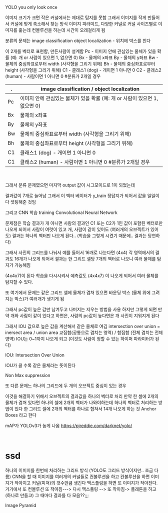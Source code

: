 YOLO 
you only look once

이미지 크기가 크면 작은 커널에서는 제대로 탐지를 못함
그래서 
이미지를 작게 만들어서 커널에 맞게 축소해서 찾는 방식
이미지 피라미드, 다양한 커널로 
커널 사이즈별로 이미지를 훑는데 컨볼루션을 하는데 시간이 오래걸리게 됨

분류의 문제는 
image classification
object localization - 위치에 박스를 친다

이 2개를 벡터로 표현함, 만든사람이 설계함
Pc - 이미지 안에 관심있는 물체가 있을 확률 (예: 개 or 사람이 있으면 1, 없으면 0)
Bx - 물체의 x좌표
By - 물체의 y좌표
Bw - 물체의 중심좌표로부터 width (사각형을 그리기 위해)
Bh - 물체의 중심좌표로부터 height (사각형을 그리기 위해)
C1 - 클래스1 (dog) - 개이면 1 아니면 0
C2 - 클래스2 (human) - 사람이면 1 아니면 0  #분류가 2개일 경우

| . | image classification / object localization |
| -- | -- |
| Pc | 이미지 안에 관심있는 물체가 있을 확률 (예: 개 or 사람이 있으면 1, 없으면 0) |
| Bx | 물체의 x좌표 |
| By | 물체의 y좌표 |
| Bw | 물체의 중심좌표로부터 width (사각형을 그리기 위해) |
| Bh | 물체의 중심좌표로부터 height (사각형을 그리기 위해) |
| C1 | 클래스1 (dog) - 개이면 1 아니면 0 |
| C1 | 클래스2 (human) - 사람이면 1 아니면 0  #분류가 2개일 경우 |

<br>


그래서 분류 문제였으면 마지막 output 값이 시그모이드로 1이 되었는데 

결과값이 7개로 늘어남
그래서 이 벡터 베이터가 y_train 정답지가 되어서 값을 일일이 다 셋팅해준 것임

그리고 CNN 학습 training
Convolutional Neural Network

문제점은 학습 결과가 개 아니면 사람의 결과인 C1 또는 C2가 1인 값이 포함된 벡터로만 나오게 되어서
사람이 여럿이 있고 개, 사람이 같이 있어도 (여러개의 오브젝트가 있어도)
결과는 하나의 벡터만 나오게 된다.. (학습을 그렇게 시켰기 때문에.. 결과는 당연하다)

그래서 
사진의 그리드를 나눠서 예를 들어서 16개로 나눈다면 (4x4)
각 영역에서의 결과도 16개가 나오게 되어서 결과는 한 그리드 셀당 7개의 벡터로 나오니
여러 물체를 탐지가 가능해짐

(4x4x7)이 된다
학습을 다시시켜서 예측값도 (4x4x7) 이 나오게 되어서 여러 물체를 탐지할 수 있다.

또 여기에서 문제는 같은 그리드 셀에 물체가 겹쳐 있으면
바운딩 박스 (물체 위에 그려지는 박스)가 여러개가 생기게 됨

그래서 pc값이 높은 값만 남겨두고 나머지는 지우는 방법을 사용
하지만 그렇게 되면 
만약 개와 사람이 같이 있다고 하면은, 사람의 pc값이 높다면은 개 사진이 지워지게 된다

그래서 IOU 값으로 높은 값을 계산해서 같은 물체로 여김
intersection over union = inersect area / union area
교집합(공통으로 겹치는 영역) / 합집합 (전체 겹치는 전체 영역)
IOU는 0~1까지 나오게 되고 (이것도 사람이 정할 수 있는 하이퍼 파라미터가 된다)

IOU: Intersection Over Union

IOU가 클 수록 같은 물체라는 뜻이된다

Non Max suppression


또 다른 문제느 하나의 그리드에 두 개의 오브젝트 중심이 있는 경우

이것을 해결하기 위해서 오브젝트의 결과값을 하나의 벡터로 처리
만약 한 셀에 2개의 물체가 겹쳐 있다면
하나의 셀에 2개의 벡터가 나와야하는데 하나의 벡터로 처리하는 방법이 있다
한 그리드 셀에 2개의 벡터를 하나로 합쳐서 14개 나오게 하는 것
Anchor Boxes 라고 한다


mAP가 YOLOv3가 높게 나옴
https://pjreddie.com/darknet/yolo/

<br>

# ssd
하나의 이미지를 한번에 처리하는 그리드 방식 (YOLO도 그리드 방식이지만.. 조금 다름)
CNN을 할 때 이미지를 여러개의 커널들로 컨볼루션을 하고 컨볼루션을 하면 이미지가 작아지고 커널(피쳐)의 갯수만큼 생긴다
맥스풀링을 하면 또 이미지가 작아진다. 거기에서 또 컨볼루션 또 작아짐---> 다시 맥스풀링 --> 또 작아짐->
플래튼을 하고 (하나로 만들고) 그 때마다 결과를 다 모음??;;;

Image Pyramid




